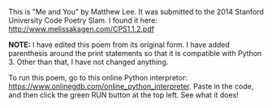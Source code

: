 This is "Me and You" by Matthew Lee. It was submitted to the 2014 Stanford University Code Poetry Slam. 
I found it here: http://www.melissakagen.com/CPS1.1.2.pdf 

**NOTE:** I have edited this poem from its original form. I have added parenthesis around the print statements so that it is compatible with Python 3. Other than that, I have not changed anything.

To run this poem, go to this online Python interpretor: https://www.onlinegdb.com/online_python_interpreter. Paste in the code, and then click the green RUN button at the top left. See what it does!
